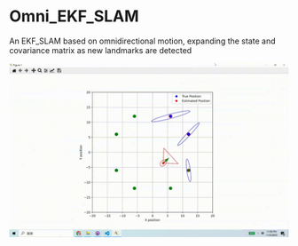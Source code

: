 # Omni_EKF_SLAM
An EKF_SLAM based on omnidirectional motion, expanding the state and covariance matrix as new landmarks are detected

![plot](plot.gif)
